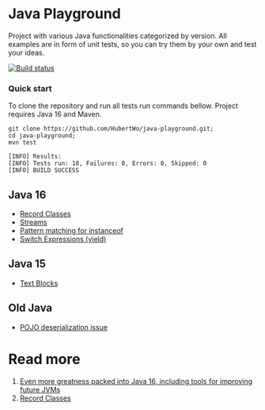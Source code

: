 # Java Playground
Project with various Java functionalities categorized by version. 
All examples are in form of unit tests, so you can try them by your own and test your ideas. 

[![Build status](https://github.com/hubertwo/java-playground/actions/workflows/maven.yml/badge.svg)](https://github.com/HubertWo/java-playground/actions)

### Quick start
To clone the repository and run all tests run commands bellow.
Project requires Java 16 and Maven.
```shell
git clone https://github.com/HubertWo/java-playground.git;
cd java-playground;
mvn test
```
```shell
[INFO] Results:
[INFO] Tests run: 18, Failures: 0, Errors: 0, Skipped: 0
[INFO] BUILD SUCCESS
```

## Java 16 
 - [Record Classes](src/test/java/com/github/hubertwo/playground/java16/record/VehicleTest.java)
 - [Streams](src/test/java/com/github/hubertwo/playground/java16/streams/StreamTest.java)
-  [Pattern matching for instanceof](src/test/java/com/github/hubertwo/playground/java16/instance/InstanceOfTest.java)
-  [Switch Expressions (yield)](src/test/java/com/github/hubertwo/playground/java16/swtichexpression/SwitchExpressionTest.java)

## Java 15
- [Text Blocks](src/test/java/com/github/hubertwo/playground/java15/string/TextBlocksTest.java)
## Old Java
- [POJO deserialization issue](src/test/java/com/github/hubertwo/playground/javaold/serialization/SerializationTest.java)

# Read more
1. [Even more greatness packed into Java 16, including tools for improving future JVMs](https://blogs.oracle.com/javamagazine/java-champion-more-favorite-java16-features)
2. [Record Classes](https://docs.oracle.com/en/java/javase/16/language/records.html)